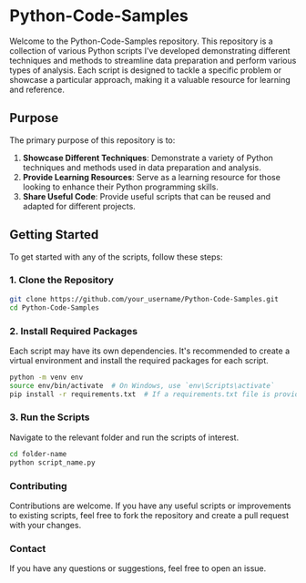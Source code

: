 # Python-Code-Samples

Welcome to the Python-Code-Samples repository. This repository is a collection of various Python scripts I've developed demonstrating different techniques and methods to streamline data preparation and perform various types of analysis. Each script is designed to tackle a specific problem or showcase a particular approach, making it a valuable resource for learning and reference.

## Purpose

The primary purpose of this repository is to:

1. **Showcase Different Techniques**: Demonstrate a variety of Python techniques and methods used in data preparation and analysis.
2. **Provide Learning Resources**: Serve as a learning resource for those looking to enhance their Python programming skills.
3. **Share Useful Code**: Provide useful scripts that can be reused and adapted for different projects.

## Getting Started

To get started with any of the scripts, follow these steps:

### 1. Clone the Repository
```sh
git clone https://github.com/your_username/Python-Code-Samples.git
cd Python-Code-Samples
```

### 2. Install Required Packages
Each script may have its own dependencies. It's recommended to create a virtual environment and install the required packages for each script.

```sh
python -m venv env
source env/bin/activate  # On Windows, use `env\Scripts\activate`
pip install -r requirements.txt  # If a requirements.txt file is provided
```

### 3. Run the Scripts
Navigate to the relevant folder and run the scripts of interest.

```sh
cd folder-name
python script_name.py
```

### Contributing
Contributions are welcome. If you have any useful scripts or improvements to existing scripts, feel free to fork the repository and create a pull request with your changes.

### Contact
If you have any questions or suggestions, feel free to open an issue.

